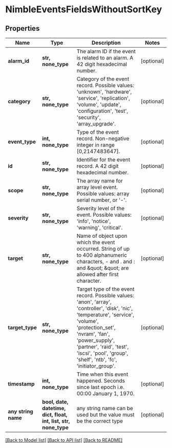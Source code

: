 # NimbleEventsFieldsWithoutSortKey


## Properties
Name | Type | Description | Notes
------------ | ------------- | ------------- | -------------
**alarm_id** | **str, none_type** | The alarm ID if the event is related to an alarm. A 42 digit hexadecimal number. | [optional] 
**category** | **str, none_type** | Category of the event record. Possible values: &#39;unknown&#39;, &#39;hardware&#39;, &#39;service&#39;, &#39;replication&#39;, &#39;volume&#39;, &#39;update&#39;, &#39;configuration&#39;, &#39;test&#39;, &#39;security&#39;, &#39;array_upgrade&#39;. | [optional] 
**event_type** | **int, none_type** | Type of the event record. Non-negative integer in range [0,2147483647]. | [optional] 
**id** | **str, none_type** | Identifier for the event record. A 42 digit hexadecimal number. | [optional] 
**scope** | **str, none_type** | The array name for array level event. Possible values: array serial number, or &#39;-&#39;. | [optional] 
**severity** | **str, none_type** | Severity level of the event. Possible values: &#39;info&#39;, &#39;notice&#39;, &#39;warning&#39;, &#39;critical&#39;. | [optional] 
**target** | **str, none_type** | Name of object upon which the event occurred. String of up to 400 alphanumeric characters, - and . and : and \&quot; \&quot; are allowed after first character. | [optional] 
**target_type** | **str, none_type** | Target type of the event record. Possible values: &#39;anon&#39;, &#39;array&#39;, &#39;controller&#39;, &#39;disk&#39;, &#39;nic&#39;, &#39;temperature&#39;, &#39;service&#39;, &#39;volume&#39;, &#39;protection_set&#39;, &#39;nvram&#39;, &#39;fan&#39;, &#39;power_supply&#39;, &#39;partner&#39;, &#39;raid&#39;, &#39;test&#39;, &#39;iscsi&#39;, &#39;pool&#39;, &#39;group&#39;, &#39;shelf&#39;, &#39;ntb&#39;, &#39;fc&#39;, &#39;initiator_group&#39;. | [optional] 
**timestamp** | **int, none_type** | Time when this event happened. Seconds since last epoch i.e. 00:00 January 1, 1970. | [optional] 
**any string name** | **bool, date, datetime, dict, float, int, list, str, none_type** | any string name can be used but the value must be the correct type | [optional]

[[Back to Model list]](../README.md#documentation-for-models) [[Back to API list]](../README.md#documentation-for-api-endpoints) [[Back to README]](../README.md)


